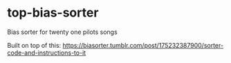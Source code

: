 # top-bias-sorter
Bias sorter for twenty one pilots songs

Built on top of this: https://biasorter.tumblr.com/post/175232387900/sorter-code-and-instructions-to-it
